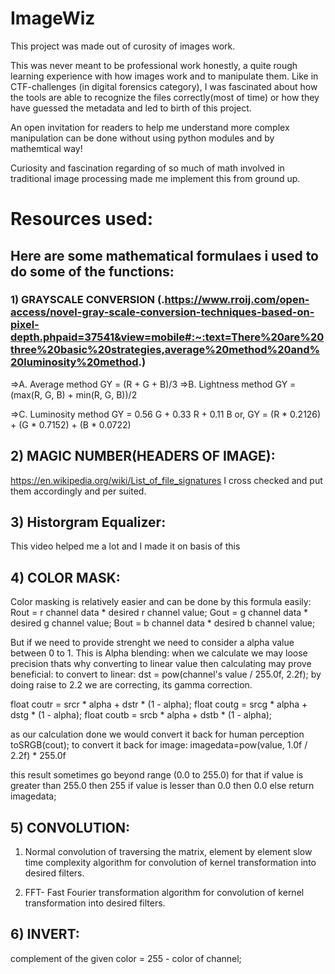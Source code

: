# ImageWiz
This project was made out of curosity of images work.

This was never meant to be professional work honestly, a quite rough learning experience with how images work and to manipulate them.
Like in CTF-challenges (in digital forensics category), I was fascinated about how the tools are able to recognize the files correctly(most of time) or how they have guessed the metadata and led to birth of this project.

An open invitation for readers to help me understand more complex manipulation can be done without using python modules and by mathemtical way!

Curiosity and fascination regarding of so much of math involved in traditional image processing made me implement this from ground up.

# Resources used:

## Here are some mathematical formulaes i used to do some of the functions:

### 1) GRAYSCALE CONVERSION (.https://www.rroij.com/open-access/novel-gray-scale-conversion-techniques-based-on-pixel-depth.phpaid=37541&view=mobile#:~:text=There%20are%20three%20basic%20strategies,average%20method%20and%20luminosity%20method.)

=>A. Average method 
GY = (R + G + B)/3
=>B. Lightness method
GY = (max(R, G, B) + min(R, G, B))/2

=>C. Luminosity method
GY = 0.56 G + 0.33 R + 0.11 B
or,
GY = (R * 0.2126) + (G * 0.7152) + (B * 0.0722)

## 2) MAGIC NUMBER(HEADERS OF IMAGE):
https://en.wikipedia.org/wiki/List_of_file_signatures
I cross checked and put them accordingly and per suited.

## 3) Historgram Equalizer:
This video helped me a lot and I made it on basis of this 


## 4) COLOR MASK:
Color  masking is relatively easier and can be done by this formula easily:
 Rout = r channel data * desired r channel value;
 Gout = g channel data * desired g channel value;
 Bout = b channel data * desired b channel value;

But if we need to provide strenght we need to consider a alpha value between 0 to 1.
This is Alpha blending:
when we calculate we may loose precision thats why converting to linear value then calculating may prove beneficial:
to convert to linear:
dst = pow(channel's value / 255.0f, 2.2f);
by doing raise to 2.2 we are correcting, its gamma correction.

float coutr = srcr * alpha + dstr * (1 - alpha);
float coutg = srcg * alpha + dstg * (1 - alpha);
float coutb = srcb * alpha + dstb * (1 - alpha);

as our calculation done we would convert it back for human perception 
toSRGB(cout);
to convert it back for image:
imagedata=pow(value, 1.0f / 2.2f) * 255.0f

this result sometimes go beyond range (0.0 to 255.0) for that 
if value is greater than 255.0 then 255
if value is lesser than 0.0 then 0.0
else return imagedata;

## 5) CONVOLUTION:
1) Normal convolution of traversing the matrix, element by element slow time complexity algorithm for convolution of kernel transformation into desired filters.
   
3) FFT- Fast Fourier transformation algorithm for convolution of kernel transformation into desired filters.

## 6) INVERT:
complement of the given color = 255 - color of channel;


















